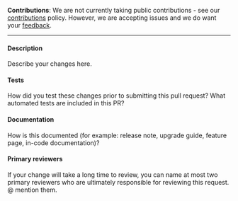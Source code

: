 
**Contributions**: We are not currently taking public contributions - see our [contributions](https://github.com/spatialos/UnityGDK/blob/master/CONTRIBUTING.md) policy. However, we are accepting issues and we do want your [feedback](https://github.com/spatialos/UnityGDK/blob/master/README.md#give-us-feedback).

-------

#### Description
Describe your changes here.
#### Tests
How did you test these changes prior to submitting this pull request?
What automated tests are included in this PR?
#### Documentation
How is this documented (for example: release note, upgrade guide, feature page, in-code documentation)?
#### Primary reviewers
If your change will take a long time to review, you can name at most two primary reviewers who are ultimately responsible for reviewing this request. @ mention them.